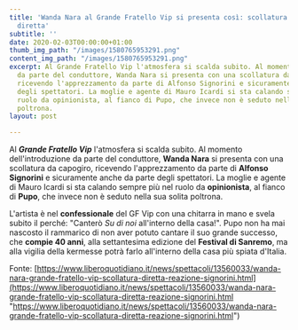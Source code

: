 ```yaml
---
title: 'Wanda Nara al Grande Fratello Vip si presenta così: scollatura da urlo in
  diretta'
subtitle: ''
date: 2020-02-03T00:00:00+01:00
thumb_img_path: "/images/1580765953291.png"
content_img_path: "/images/1580765953291.png"
excerpt: Al Grande Fratello Vip l'atmosfera si scalda subito. Al momento dell'introduzione
  da parte del conduttore, Wanda Nara si presenta con una scollatura da capogiro,
  ricevendo l'apprezzamento da parte di Alfonso Signorini e sicuramente anche da parte
  degli spettatori. La moglie e agente di Mauro Icardi si sta calando sempre più nel
  ruolo da opinionista, al fianco di Pupo, che invece non è seduto nella sua solita
  poltrona.
layout: post

---
```

Al **_Grande Fratello Vip_** l'atmosfera si scalda subito. Al momento dell'introduzione da parte del conduttore, **Wanda Nara** si presenta con una scollatura da capogiro, ricevendo l'apprezzamento da parte di **Alfonso Signorini** e sicuramente anche da parte degli spettatori. La moglie e agente di Mauro Icardi si sta calando sempre più nel ruolo da **opinionista**, al fianco di **Pupo**, che invece non è seduto nella sua solita poltrona.

L'artista è nel **confessionale** del GF Vip con una chitarra in mano e svela subito il perché: "Canterò _Su di noi_ all'interno della casa!". Pupo non ha mai nascosto il rammarico di non aver potuto cantare il suo grande successo, che **compie 40 anni**, alla settantesima edizione del **Festival di Sanremo**, ma alla vigilia della kermesse potrà farlo all'interno della casa più spiata d'Italia.

Fonte: [https://www.liberoquotidiano.it/news/spettacoli/13560033/wanda-nara-grande-fratello-vip-scollatura-diretta-reazione-signorini.html](https://www.liberoquotidiano.it/news/spettacoli/13560033/wanda-nara-grande-fratello-vip-scollatura-diretta-reazione-signorini.html "https://www.liberoquotidiano.it/news/spettacoli/13560033/wanda-nara-grande-fratello-vip-scollatura-diretta-reazione-signorini.html")